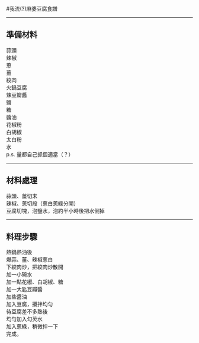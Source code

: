 #我流(?)麻婆豆腐食譜

----------------------
準備材料
----------------------
蒜頭    
辣椒   
蔥    
薑   
絞肉   
火鍋豆腐    
辣豆瓣醬   
鹽    
糖    
醬油    
花椒粉    
白胡椒    
太白粉    
水    
p.s. 量都自己抓個適當（？）    

----------------------    
材料處理    
----------------------    
蒜頭、薑切末    
辣椒、蔥切段（蔥白蔥綠分開）    
豆腐切塊，泡鹽水，泡約半小時後把水倒掉    


----------------------
料理步驟
----------------------
熱鍋熱油後    
爆蒜、薑、辣椒蔥白    
下絞肉炒，把絞肉炒散開    
加一小碗水    
加一點花椒、白胡椒、糖    
加一大匙豆瓣醬    
加些醬油    
加入豆腐，攪拌均勻    
待豆腐差不多熟後    
均勻加入勾芡水    
加入蔥綠，稍微拌一下    
完成。    
